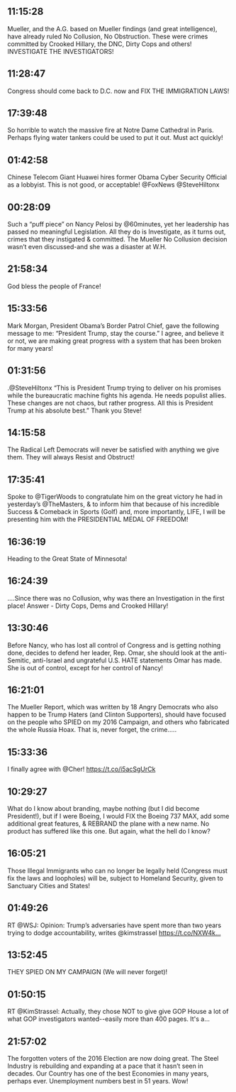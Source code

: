 ## 11:15:28
Mueller, and the A.G. based on Mueller findings (and great intelligence), have already ruled No Collusion, No Obstruction. These were crimes committed by Crooked Hillary, the DNC, Dirty Cops and others! INVESTIGATE THE INVESTIGATORS!
## 11:28:47
Congress should come back to D.C. now and FIX THE IMMIGRATION LAWS!
## 17:39:48
So horrible to watch the massive fire at Notre Dame Cathedral in Paris. Perhaps flying water tankers could be used to put it out. Must act quickly!
## 01:42:58
Chinese Telecom Giant Huawei hires former Obama Cyber Security Official as a lobbyist. This is not good, or acceptable! @FoxNews @SteveHiltonx
## 00:28:09
Such a “puff piece” on Nancy Pelosi by @60minutes, yet her leadership has passed no meaningful Legislation. All they do is Investigate, as it turns out, crimes that they instigated &amp; committed. The Mueller No Collusion decision wasn’t even discussed-and she was a disaster at W.H.
## 21:58:34
God bless the people of France!
## 15:33:56
Mark Morgan, President Obama’s Border Patrol Chief, gave the following message to me: “President Trump, stay the course.” I agree, and believe it or not, we are making great progress with a system that has been broken for many years!
## 01:31:56
.@SteveHiltonx  “This is President Trump trying to deliver on his promises while the bureaucratic machine fights his agenda. He needs populist allies. These changes are not chaos, but rather progress. All this is President Trump at his absolute best.” Thank you Steve!
## 14:15:58
The Radical Left Democrats will never be satisfied with anything we give them. They will always Resist and Obstruct!
## 17:35:41
Spoke to @TigerWoods to congratulate him on the great victory he had in yesterday’s @TheMasters, &amp; to inform him that because of his incredible Success &amp; Comeback in Sports (Golf) and, more importantly, LIFE, I will be presenting him with the PRESIDENTIAL MEDAL OF FREEDOM!
## 16:36:19
Heading to the Great State of Minnesota!
## 16:24:39
....Since there was no Collusion, why was there an Investigation in the first place! Answer - Dirty Cops, Dems and Crooked Hillary!
## 13:30:46
Before Nancy, who has lost all control of Congress and is getting nothing done, decides to defend her leader, Rep. Omar, she should look at the anti-Semitic, anti-Israel and ungrateful U.S. HATE statements Omar has made. She is out of control, except for her control of Nancy!
## 16:21:01
The Mueller Report, which was written by 18 Angry Democrats who also happen to be Trump Haters (and Clinton Supporters), should have focused on the people who SPIED on my 2016 Campaign, and others who fabricated the whole Russia Hoax. That is, never forget, the crime.....
## 15:33:36
I finally agree with @Cher! https://t.co/i5acSgUrCk
## 10:29:27
What do I know about branding, maybe nothing (but I did become President!), but if I were Boeing, I would FIX the Boeing 737 MAX, add some additional great features, &amp; REBRAND the plane with a new name.
No product has suffered like this one. But again, what the hell do I know?
## 16:05:21
Those Illegal Immigrants who can no longer be legally held (Congress must fix the laws and loopholes) will be, subject to Homeland Security, given to Sanctuary Cities and States!
## 01:49:26
RT @WSJ: Opinion: Trump’s adversaries have spent more than two years trying to dodge accountability, writes @kimstrassel https://t.co/NXW4k…
## 13:52:45
THEY SPIED ON MY CAMPAIGN (We will never forget)!
## 01:50:15
RT @KimStrassel: Actually, they chose NOT to give give GOP House a lot of what GOP investigators wanted--easily more than 400 pages. It's a…
## 21:57:02
The forgotten voters of the 2016 Election are now doing great. The Steel Industry is rebuilding and expanding at a pace that it hasn’t seen in decades. Our Country has one of the best Economies in many years, perhaps ever. Unemployment numbers best in 51 years. Wow!

